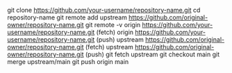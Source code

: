 git clone https://github.com/your-username/repository-name.git
cd repository-name
git remote add upstream https://github.com/original-owner/repository-name.git
git remote -v
origin    https://github.com/your-username/repository-name.git (fetch)
origin    https://github.com/your-username/repository-name.git (push)
upstream  https://github.com/original-owner/repository-name.git (fetch)
upstream  https://github.com/original-owner/repository-name.git (push)
git fetch upstream
git checkout main
git merge upstream/main
git push origin main
